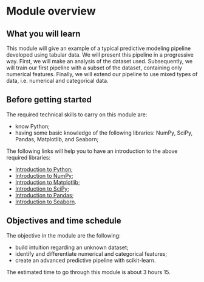# Module overview

## What you will learn

<!-- Give in plain English what the module is about -->

This module will give an example of a typical predictive modeling pipeline
developed using tabular data. We will present this pipeline in a progressive
way. First, we will make an analysis of the dataset used. Subsequently, we will
train our first pipeline with a subset of the dataset, containing only
numerical features. Finally, we will extend our pipeline to use mixed
types of data, i.e. numerical and categorical data.

## Before getting started

<!-- Give the required skills for the module -->

The required technical skills to carry on this module are:

- know Python;
- having some basic knowledge of the following libraries: NumPy, SciPy,
  Pandas, Matplotlib, and Seaborn;

<!-- Point to resources to learning these skills -->

The following links will help you to have an introduction to the above
required libraries:

- [Introduction to Python](https://scipy-lectures.org/intro/language/python_language.html);
- [Introduction to NumPy](https://scipy-lectures.org/intro/numpy/index.html);
- [Introduction to Matplotlib](https://scipy-lectures.org/intro/matplotlib/index.html);
- [Introduction to SciPy](https://scipy-lectures.org/intro/scipy.html);
- [Introduction to Pandas](https://pandas.pydata.org/docs/user_guide/10min.html#min);
- [Introduction to Seaborn](https://seaborn.pydata.org/introduction.html).

## Objectives and time schedule

<!-- Give the learning objectives -->

The objective in the module are the following:

- build intuition regarding an unknown dataset;
- identify and differentiate numerical and categorical features;
- create an advanced predictive pipeline with scikit-learn.

<!-- Give the investment in time -->

The estimated time to go through this module is about 3 hours 15.
